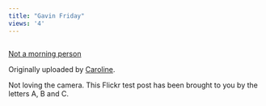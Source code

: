 ```yaml
---
title: "Gavin Friday"
views: '4'
---
```

<p><a href="https://www.flickr.com/photos/caroline/1160857/" title="photo sharing"><img src="https://www.flickr.com/photos/1160857_b31e4b6299_m.jpg" alt="" /></a></p>
<p><a href="https://www.flickr.com/photos/caroline/1160857/">Not a morning person</a></p>
<p>Originally uploaded by <a href="https://www.flickr.com/people/caroline/">Caroline</a>.</p>
<p>Not loving the camera.  This Flickr test post has been brought to you by the letters A, B and C.</p>
